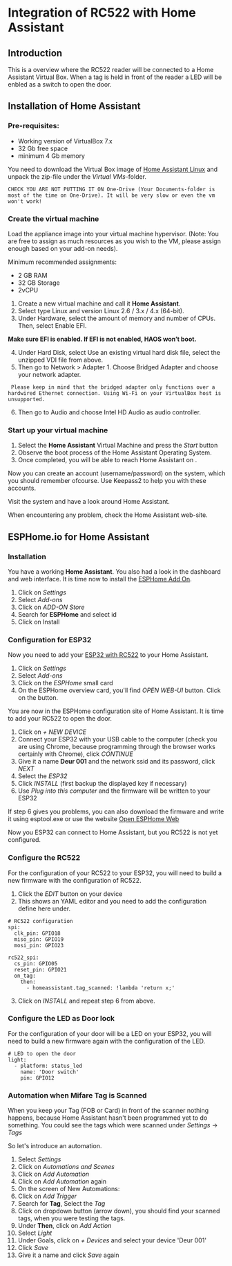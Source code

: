 Integration of RC522 with Home Assistant
========================================

Introduction
------------

This is a overview where the RC522 reader will be connected to a Home Assistant Virtual Box. When a tag is held in front of the reader a LED will be enbled as a switch to open the door.

Installation of Home Assistant
------------------------------

### Pre-requisites:

- Working version of VirtualBox 7.x
- 32 Gb free space
- minimum 4 Gb memory


You need to download the Virtual Box image of [Home Assistant Linux](https://www.home-assistant.io/installation/linux) and unpack the zip-file under the *Virtual VMs*-folder.

```Warning
CHECK YOU ARE NOT PUTTING IT ON One-Drive (Your Documents-folder is most of the time on One-Drive). It will be very slow or even the vm won't work!
```

### Create the virtual machine

Load the appliance image into your virtual machine hypervisor. (Note: You are free to assign as much resources as you wish to the VM, please assign enough based on your add-on needs).

Minimum recommended assignments:

- 2 GB RAM
- 32 GB Storage
- 2vCPU

1. Create a new virtual machine and call it **Home Assistant**.
2. Select type Linux and version Linux 2.6 / 3.x / 4.x (64-bit).
3. Under Hardware, select the amount of memory and number of CPUs. Then, select Enable EFI.

**Make sure EFI is enabled. If EFI is not enabled, HAOS won’t boot.**

4. Under Hard Disk, select Use an existing virtual hard disk file, select the unzipped VDI file from above.
5. Then go to Network > Adapter 1. Choose Bridged Adapter and choose your network adapter.

```
 Please keep in mind that the bridged adapter only functions over a hardwired Ethernet connection. Using Wi-Fi on your VirtualBox host is unsupported.
```

6. Then go to Audio and choose Intel HD Audio as audio controller.

### Start up your virtual machine

1. Select the **Home Assistant** Virtual Machine and press the *Start* button
2. Observe the boot process of the Home Assistant Operating System.
3. Once completed, you will be able to reach Home Assistant on [](http://homeassistant.local:8123).

Now you can create an account (username/password) on the system, which you should remember ofcourse. Use Keepass2 to help you with these accounts.

Visit the system and have a look around Home Assistant.

When encountering any problem, check the Home Assistant web-site.

ESPHome.io for Home Assistant
-----------------------------

### Installation

You have a working **Home Assistant**. You also had a look in the dashboard and web interface. It is time now to install the [ESPHome Add On](https://esphome.io/guides/getting_started_hassio).

1) Click on *Settings*
2) Select *Add-ons*
3) Click on *ADD-ON Store*
4) Search for **ESPHome** and select id
5) Click on Install

### Configuration for ESP32

Now you need to add your [ESP32 with RC522](https://esphome.io/components/binary_sensor/rc522.html) to your Home Assistant.

1) Click on *Settings*
2) Select *Add-ons*
3) Click on the *ESPHome* small card
4) On the ESPHome overview card, you'll find *OPEN WEB-UI* button. Click on the button.

You are now in the ESPHome configuration site of Home Assistant. It is time to add your RC522 to open the door.

1) Click on *+ NEW DEVICE*
2) Connect your ESP32 with your USB cable to the computer (check you are using Chrome, because programming through the browser works certainly with Chrome), click *CONTINUE*
3) Give it a name **Deur 001** and the network ssid and its password, click *NEXT*
4) Select the *ESP32*
5) Click *INSTALL* (first backup the displayed key if necessary)
6) Use *Plug into this computer* and the firmware will be written to your ESP32

If step 6 gives you problems, you can also download the firmware and write it using esptool.exe or use the website [Open ESPHome Web](https://web.esphome.io/?dashboard_install)

Now you ESP32 can connect to Home Assistant, but you RC522 is not yet configured.

### Configure the RC522

For the configuration of your RC522 to your ESP32, you will need to build a new firmware with the configuration of RC522.

1) Click the *EDIT* button on your device
2) This shows an YAML editor and you need to add the configuration define here under.

```
# RC522 configuration
spi:
  clk_pin: GPIO18
  miso_pin: GPIO19
  mosi_pin: GPIO23

rc522_spi:
  cs_pin: GPIO05
  reset_pin: GPIO21
  on_tag:
    then:
      - homeassistant.tag_scanned: !lambda 'return x;'
```

3) Click on *INSTALL* and repeat step 6 from above.

### Configure the LED as Door lock

For the configuration of your door will be a LED on your ESP32, you will need to build a new firmware again with the configuration of the LED.

```
# LED to open the door
light:
  - platform: status_led
    name: 'Door switch'
    pin: GPIO12
```

### Automation when Mifare Tag is Scanned

When you keep your Tag (FOB or Card) in front of the scanner nothing happens, because Home Assistant hasn't been programmed yet to do something. You could see the tags which were scanned under *Settings* -> *Tags* 

So let's introduce an automation.

1) Select *Settings*
2) Click on *Automations and Scenes*
3) Click on *Add Automation*
4) Click on *Add Automation* again
5) On the screen of New Automations:
  1) Click on *Add Trigger*
  2) Search for **Tag**, Select the *Tag*
  3) Click on dropdown button (arrow down), you should find your scanned tags, when you were testing the tags.
  4) Under **Then**, click on *Add Action*
  5) Select *Light*
  6) Under Goals, click on *+ Devices* and select your device 'Deur 001'
  7) Click *Save*
  8) Give it a name and click *Save* again
